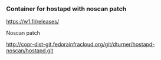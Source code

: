 ### Container for hostapd with noscan patch

https://w1.fi/releases/

Noscan patch

http://copr-dist-git.fedorainfracloud.org/git/dturner/hostapd-noscan/hostapd.git
